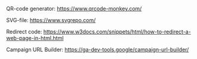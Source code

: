 QR-code generator: https://www.qrcode-monkey.com/

SVG-file: https://www.svgrepo.com/

Redirect code: https://www.w3docs.com/snippets/html/how-to-redirect-a-web-page-in-html.html

Campaign URL Builder: https://ga-dev-tools.google/campaign-url-builder/
